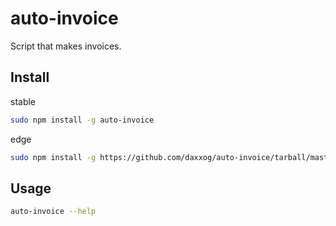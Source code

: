 auto-invoice
============

Script that makes invoices.

Install
-------

stable
```bash
sudo npm install -g auto-invoice
```

edge
```bash
sudo npm install -g https://github.com/daxxog/auto-invoice/tarball/master
```

Usage
-----

```bash
auto-invoice --help
```